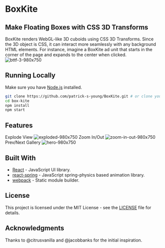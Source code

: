 # BoxKite
## Make Floating Boxes with CSS 3D Transforms
BoxKite renders WebGL-like 3D cuboids using CSS 3D Transforms. Since the 3D object is CSS, it can interact more seamlessly with any background HTML elements. For instance, imagine a BoxKite ad unit that starts in the corner of the page and expands to the center when clicked.
![bttf-3-980x750](https://user-images.githubusercontent.com/42591798/69761255-b4016180-111b-11ea-867f-f140920f82fc.gif)

## Running Locally

Make sure you have [Node.js](http://nodejs.org/) installed.

```sh
git clone https://github.com/patrick-s-young/BoxKite.git # or clone your own fork
cd box-kite
npm install
npm start
```
## Features

Explode View 
![exploded-980x750](https://user-images.githubusercontent.com/42591798/69767334-9ab6e000-1130-11ea-86c0-f6bc571fb874.gif)
Zoom In/Out 
![zoom-in-out-980x750](https://user-images.githubusercontent.com/42591798/69767780-af947300-1132-11ea-85b2-d646a958705d.gif)
Prev/Next Gallery
![hero-980x750](https://user-images.githubusercontent.com/42591798/69759814-d2655e00-1117-11ea-8002-b7892865d2a7.gif)

## Built With

* [React](https://react-cn.github.io/react/downloads.html) - JavaScript UI library.
* [react-spring](https://www.react-spring.io/) - JavaScript spring-physics based animation library.
* [webpack](https://webpack.js.org/) - Static module builder.

## License

This project is licensed under the MIT License - see the [LICENSE](LICENSE) file for details.

## Acknowledgments
Thanks to @citrusvanilla and @jacobbanks for the initial inspiration.
